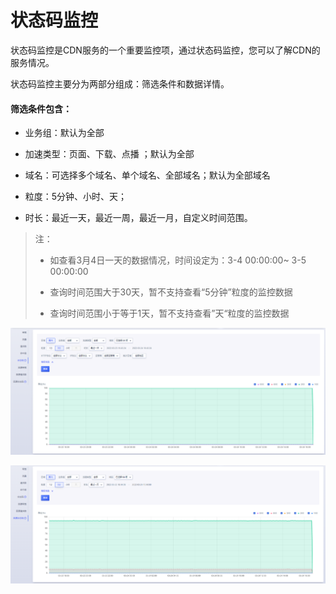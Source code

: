 # 状态码监控

状态码监控是CDN服务的一个重要监控项，通过状态码监控，您可以了解CDN的服务情况。

状态码监控主要分为两部分组成：筛选条件和数据详情。

#### 筛选条件包含：


* 业务组：默认为全部

* 加速类型：页面、下载、点播 ；默认为全部

* 域名：可选择多个域名、单个域名、全部域名；默认为全部域名

* 粒度：5分钟、小时、天；

* 时长：最近一天，最近一周，最近一月，自定义时间范围。

>注：
>
>* 如查看3月4日一天的数据情况，时间设定为：3-4 00:00:00~ 3-5 00:00:00
>
>* 查询时间范围大于30天，暂不支持查看“5分钟”粒度的监控数据
>* 查询时间范围小于等于1天，暂不支持查看”天“粒度的监控数据


![2022-状态码监控](../images/2022-状态码监控.png)

![2022-回源状态码监控](../images/2022-回源状态码监控.png)
